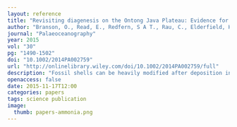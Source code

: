 ```yaml
---
layout: reference
title: "Revisiting diagenesis on the Ontong Java Plateau: Evidence for authigenic crust precipitation in Globorotalia tumida"
author: "Branson, O., Read, E., Redfern, S A T., Rau, C., Elderfield, H."
journal: "Palaeoceanography"
year: 2015
vol: "30"
pg: "1490-1502"
doi: "10.1002/2014PA002759"
url: "http://onlinelibrary.wiley.com/doi/10.1002/2014PA002759/full"
description: "Fossil shells can be heavily modified after deposition in marine sediments, which may alter chemical paleoceanographic records."
openaccess: false
date: 2015-11-17T12:00
categories: papers
tags: science publication
image:
  thumb: papers-ammonia.png
---
```

